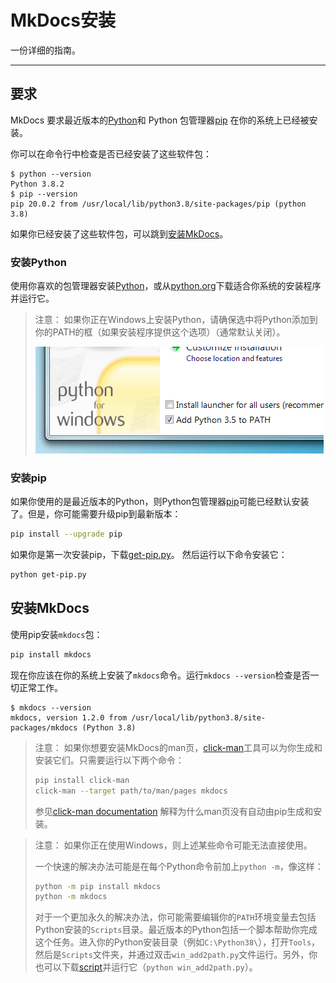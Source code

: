 # MkDocs安装

一份详细的指南。

---

## 要求

MkDocs 要求最近版本的[Python]和 Python 包管理器[pip] 在你的系统上已经被安装。

你可以在命令行中检查是否已经安装了这些软件包：

```console
$ python --version
Python 3.8.2
$ pip --version
pip 20.0.2 from /usr/local/lib/python3.8/site-packages/pip (python 3.8)
```

如果你已经安装了这些软件包，可以跳到[安装MkDocs](#installing-mkdocs)。

### 安装Python

使用你喜欢的包管理器安装[Python]，或从[python.org]下载适合你系统的安装程序并运行它。

> 注意：
> 如果你正在Windows上安装Python，请确保选中将Python添加到你的PATH的框（如果安装程序提供这个选项）（通常默认关闭）。
>
> ![添加Python到PATH](../img/win-py-install.png)

### 安装pip

如果你使用的是最近版本的Python，则Python包管理器[pip]可能已经默认安装了。但是，你可能需要升级pip到最新版本：

```bash
pip install --upgrade pip
```

如果你是第一次安装pip，下载[get-pip.py]。 然后运行以下命令安装它：

```bash
python get-pip.py
```

## 安装MkDocs

使用pip安装`mkdocs`包：

```bash
pip install mkdocs
```

现在你应该在你的系统上安装了`mkdocs`命令。运行`mkdocs --version`检查是否一切正常工作。

```console
$ mkdocs --version
mkdocs, version 1.2.0 from /usr/local/lib/python3.8/site-packages/mkdocs (Python 3.8)
```

> 注意：
> 如果你想要安装MkDocs的man页，[click-man]工具可以为你生成和安装它们。只需要运行以下两个命令：
>
> ```bash
> pip install click-man
> click-man --target path/to/man/pages mkdocs
> ```
>
> 参见[click-man documentation] 解释为什么man页没有自动由pip生成和安装。

<!-- -->
> 注意：
> 如果你正在使用Windows，则上述某些命令可能无法直接使用。
>
> 一个快速的解决办法可能是在每个Python命令前加上`python -m`，像这样：
>
> ```bash
> python -m pip install mkdocs
> python -m mkdocs
> ```
>
> 对于一个更加永久的解决办法，你可能需要编辑你的`PATH`环境变量去包括Python安装的`Scripts`目录。最近版本的Python包括一个脚本帮助你完成这个任务。进入你的Python安装目录（例如`C:\Python38\`），打开`Tools`，然后是`Scripts`文件夹，并通过双击`win_add2path.py`文件运行。另外，你也可以下载[script][a2p]并运行它（`python win_add2path.py`）。

[Python]: https://www.python.org/
[python.org]: https://www.python.org/downloads/
[pip]: https://pip.readthedocs.io/en/stable/installing/
[get-pip.py]: https://bootstrap.pypa.io/get-pip.py
[click-man]: https://github.com/click-contrib/click-man
[click-man documentation]: https://github.com/click-contrib/click-man#automatic-man-page-installation-with-setuptools-and-pip
[a2p]: https://github.com/python/cpython/blob/master/Tools/scripts/win_add2path.py